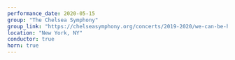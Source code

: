 ```yaml
---
performance_date: 2020-05-15
group: "The Chelsea Symphony"
group_link: "https://chelseasymphony.org/concerts/2019-2020/we-can-be-heroes/"
location: "New York, NY"
conductor: true
horn: true
---
```

